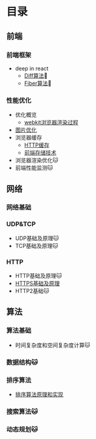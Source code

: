 # 目录

## 前端

### 前端框架
- deep in react
  - [Diff算法]():bug:
  - [Fiber算法]():bug:

### 性能优化
- 优化概览
  - [webkit浏览器渲染过程](https://github.com/xwchris/blog/issues/62)
- [图片优化](https://github.com/xwchris/blog/issues/63)
- 浏览器缓存
  - [HTTP缓存](https://github.com/xwchris/blog/issues/20)
  - [前端存储技术](https://github.com/xwchris/blog/issues/50)
- 浏览器渲染优化🐱
- 前端性能监测🐱

## 网络

### 网络基础

### UDP&TCP
- UDP基础及原理🐱
- TCP基础及原理🐱

### HTTP
- HTTP基础及原理🐱
- [HTTPS基础及原理](https://github.com/xwchris/blog/issues/17)
- HTTP2基础🐱

## 算法

### 算法基础
- 时间复杂度和空间复杂度计算🐱

### 数据结构🐱

### 排序算法
- [排序算法原理和实现](https://github.com/xwchris/blog/issues/7)

### 搜索算法🐱

### 动态规划🐱
